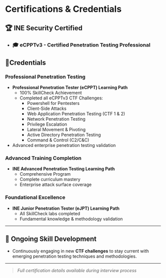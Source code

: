 # Certifications & Credentials

## 🏆 INE Security Certified

- ### 🎓 eCPPTv3 - **Certified Penetration Testing Professional**

## 🥇Credentials

### Professional Penetration Testing
  - **Professional Penetration Tester (eCPPT) Learning Path**
    - 100% SkillCheck Achievement
    - Completed all eCPPTv3 CTF Challenges:
      - Powershell for Pentesters
      - Client-Side Attacks 
      - Web Application Penetration Testing (CTF 1 & 2)
      - Network Penetration Testing 
      - Privilege Escalation 
      - Lateral Movement & Pivoting 
      - Active Directory Penetration Testing 
      - Command & Control (C2/C&C) 
  - Advanced enterprise penetration testing validation

### Advanced Training Completion  
- **INE Advanced Penetration Testing Learning Path**
  - Comprehensive Program
  - Complete curriculum mastery
  - Enterprise attack surface coverage

### Foundational Excellence
- **INE Junior Penetration Tester (eJPT) Learning Path**  
  - All SkillCheck labs completed
  - Fundamental knowledge & methodology validation

---

## 🚀 Ongoing Skill Development  
- Continuously engaging in new **CTF challenges** to stay current with emerging penetration testing techniques and methodologies.

---
> *Full certification details available during interview process*
